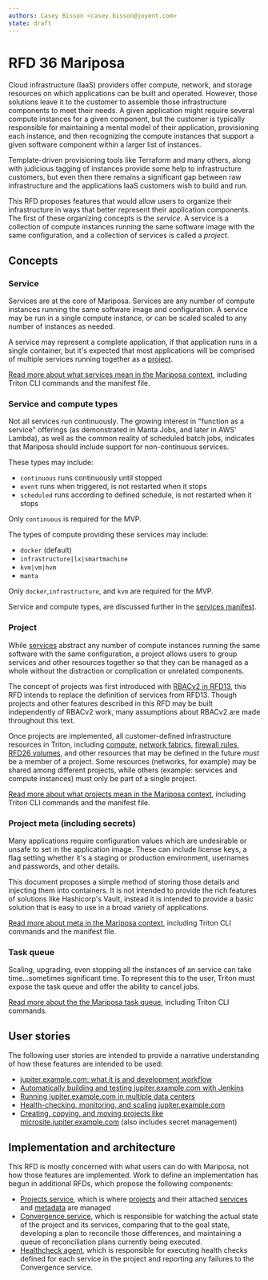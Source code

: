 ```yaml
---
authors: Casey Bisson <casey.bisson@joyent.com>
state: draft
---
```


<!--
    This Source Code Form is subject to the terms of the Mozilla Public
    License, v. 2.0. If a copy of the MPL was not distributed with this
    file, You can obtain one at http://mozilla.org/MPL/2.0/.
-->

<!--
    Copyright 2016 Casey Bisson, Joyent
-->

# RFD 36 Mariposa

Cloud infrastructure (IaaS) providers offer compute, network, and storage resources on which applications can be built and operated. However, those solutions leave it to the customer to assemble those infrastructure components to meet their needs. A given application might require several compute instances for a given component, but the customer is typically responsible for maintaining a mental model of their application, provisioning each instance, and then recognizing the compute instances that support a given software component within a larger list of instances.

Template-driven provisioning tools like Terraform and many others, along with judicious tagging of instances provide some help to infrastructure customers, but even then there remains a significant gap between raw infrastructure and the applications IaaS customers wish to build and run.

This RFD proposes features that would allow users to organize their infrastructure in ways that better represent their application components. The first of these organizing concepts is the *service*. A service is a collection of compute instances running the same software image with the same configuration, and a collection of services is called a *project*.


## Concepts

### Service

Services are at the core of Mariposa. Services are any number of compute instances running the same software image and configuration. A service may be run in a single compute instance, or can be scaled scaled to any number of instances as needed.

A service may represent a complete application, if that application runs in a single container, but it's expected that most applications will be comprised of multiple services running together as a [project](#project).

[Read more about what services mean in the Mariposa context](services), including Triton CLI commands and the manifest file.


### Service and compute types

Not all services run continuously. The growing interest in "function as a service" offerings (as demonstrated in Manta Jobs, and later in AWS' Lambda), as well as the common reality of scheduled batch jobs, indicates that Mariposa should include support for non-continuous services.

These types may include:

- `continuous` runs continuously until stopped
- `event` runs when triggered, is not restarted when it stops
- `scheduled` runs according to defined schedule, is not restarted when it stops

Only `continuous` is required for the MVP.

The types of compute providing these services may include:

- `docker` (default)
- `infrastructure|lx|smartmachine`
- `kvm|vm|hvm`
- `manta`

Only `docker`,`infrastructure`, and `kvm` are required for the MVP.

Service and compute types, are discussed further in the [services manifest](services/manifest.md).


### Project

While [services](#service) abstract any number of compute instances running the same software with the same configuration, a project allows users to group services and other resources together so that they can be managed as a whole without the distraction or complication or unrelated components.

The concept of projects was first introduced with [RBACv2 in RFD13](../0013/README.md#proposal), this RFD intends to replace the definition of services from RFD13. Though projects and other features described in this RFD may be built independently of RBACv2 work, many assumptions about RBACv2 are made throughout this text.

Once projects are implemented, all customer-defined infrastructure resources in Triton, including [compute](https://docs.joyent.com/public-cloud/instances), [network fabrics](https://docs.joyent.com/public-cloud/network/sdn), [firewall rules](https://docs.joyent.com/public-cloud/network/firewall), [RFD26 volumes](https://github.com/joyent/rfd/tree/master/rfd/0026), and other resources that may be defined in the future _must_ be a member of a project. Some resources (networks, for example) may be shared among different projects, while others (example: services and compute instances) must only be part of a single project.

[Read more about what projects mean in the Mariposa context](projects), including Triton CLI commands and the manifest file.


### Project meta (including secrets)

Many applications require configuration values which are undesirable or unsafe to set in the application image. These can include license keys, a flag setting whether it's a staging or production environment, usernames and passwords, and other details.

This document proposes a simple method of storing those details and injecting them into containers. It is not intended to provide the rich features of solutions like Hashicorp's Vault, instead it is intended to provide a basic solution that is easy to use in a broad variety of applications.

[Read more about meta in the Mariposa context](meta), including Triton CLI commands and the manifest file.


### Task queue

Scaling, upgrading, even stopping all the instances of an service can take time...sometimes significant time. To represent this to the user, Triton must expose the task queue and offer the ability to cancel jobs.

[Read more about the the Mariposa task queue](queue), including Triton CLI commands.


## User stories

The following user stories are intended to provide a narrative understanding of how these features are intended to be used:

- [jupiter.example.com: what it is and development workflow](./user-stories/jupiter-example-com.md)
- [Automatically building and testing jupiter.example.com with Jenkins](./user-stories/jupiter-example-com-jenkins.md)
- [Running jupiter.example.com in multiple data centers](./user-stories/jupiter-example-com-multi-dc.md)
- [Health-checking, monitoring, and scaling jupiter.example.com](./user-stories/jupiter-example-com-monitoring-and-health.md)
- [Creating, copying, and moving projects like microsite.jupiter.example.com](./user-stories/microsite-jupiter-example-com.md) (also includes secret management)


## Implementation and architecture

This RFD is mostly concerned with what users can do with Mariposa, not how those features are implemented. Work to define an implementation has begun in additional RFDs, which propose the following components:

- [Projects service](https://github.com/joyent/rfd/blob/master/rfd/0079/README.md), which is where [projects](https://github.com/joyent/rfd/blob/master/rfd/0036/project.md) and their attached [services](https://github.com/joyent/rfd/blob/master/rfd/0036/service.md) and [metadata](https://github.com/joyent/rfd/blob/master/rfd/0036/meta.md) are managed
- [Convergence service](https://github.com/joyent/rfd/blob/master/rfd/0080/README.md), which is responsible for watching the actual state of the project and its services, comparing that to the goal state, developing a plan to reconcile those differences, and maintaining a queue of reconciliation plans currently being executed.
- [Healthcheck agent](https://github.com/joyent/rfd/blob/master/rfd/0081/README.md), which is responsible for executing health checks defined for each service in the project and reporting any failures to the Convergence service.
